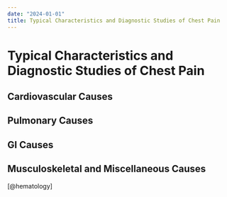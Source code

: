 ```yaml
---
date: "2024-01-01"
title: Typical Characteristics and Diagnostic Studies of Chest Pain
---
```


# Typical Characteristics and Diagnostic Studies of Chest Pain
## Cardiovascular Causes

## Pulmonary Causes
## GI Causes
## Musculoskeletal and Miscellaneous Causes

[@hematology]
